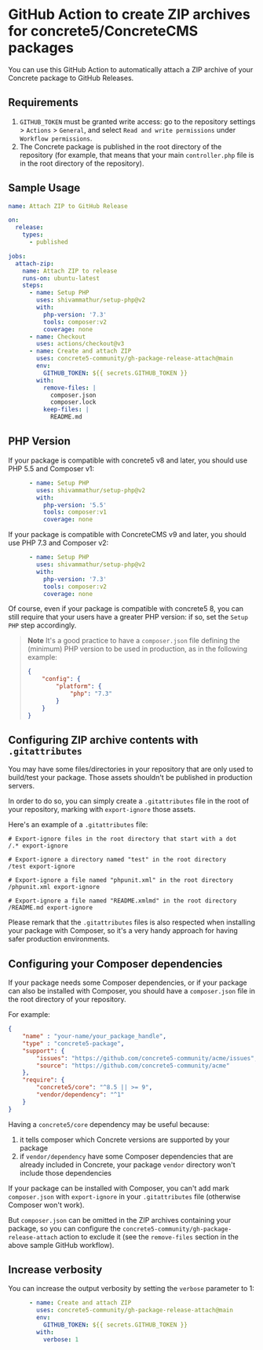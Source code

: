 # GitHub Action to create ZIP archives for concrete5/ConcreteCMS packages

You can use this GitHub Action to automatically attach a ZIP archive of your Concrete package to GitHub Releases.

## Requirements

1. `GITHUB_TOKEN` must be granted write access: go to the repository settings > `Actions` > `General`, and select `Read and write permissions` under `Workflow permissions`.
2. The Concrete package is published in the root directory of the repository (for example, that means that your main `controller.php` file is in the root directory of the repository).

## Sample Usage

```yaml
name: Attach ZIP to GitHub Release

on:
  release:
    types:
      - published

jobs:
  attach-zip:
    name: Attach ZIP to release
    runs-on: ubuntu-latest
    steps:
      - name: Setup PHP
        uses: shivammathur/setup-php@v2
        with:
          php-version: '7.3'
          tools: composer:v2
          coverage: none
      - name: Checkout
        uses: actions/checkout@v3
      - name: Create and attach ZIP
        uses: concrete5-community/gh-package-release-attach@main
        env:
          GITHUB_TOKEN: ${{ secrets.GITHUB_TOKEN }}
        with:
          remove-files: |
            composer.json
            composer.lock
          keep-files: |
            README.md
```

## PHP Version

If your package is compatible with concrete5 v8 and later, you should use PHP 5.5 and Composer v1:

```yaml
      - name: Setup PHP
        uses: shivammathur/setup-php@v2
        with:
          php-version: '5.5'
          tools: composer:v1
          coverage: none
```

If your package is compatible with ConcreteCMS v9 and later, you should use PHP 7.3 and Composer v2:

```yaml
      - name: Setup PHP
        uses: shivammathur/setup-php@v2
        with:
          php-version: '7.3'
          tools: composer:v2
          coverage: none
```

Of course, even if your package is compatible with concrete5 8, you can still require that your users have a greater PHP version: if so, set the `Setup PHP` step accordingly.

> **Note**
> It's a good practice to have a `composer.json` file defining the (minimum) PHP version to be used in production, as in the following example:
> ```json
> {
>     "config": {
>         "platform": {
>             "php": "7.3"
>         }
>     }
> }
> ```

## Configuring ZIP archive contents with `.gitattributes`

You may have some files/directories in your repository that are only used to build/test your package.
Those assets shouldn't be published in production servers.

In order to do so, you can simply create a `.gitattributes` file in the root of your repository, marking with `export-ignore` those assets.

Here's an example of a `.gitattributes` file:

```gitattributes
# Export-ignore files in the root directory that start with a dot
/.* export-ignore

# Export-ignore a directory named "test" in the root directory
/test export-ignore

# Export-ignore a file named "phpunit.xml" in the root directory
/phpunit.xml export-ignore

# Export-ignore a file named "README.xmlmd" in the root directory
/README.md export-ignore
```

Please remark that the `.gitattributes` files is also respected when installing your package with Composer, so it's a very handy approach for having safer production environments.

## Configuring your Composer dependencies

If your package needs some Composer dependencies, or if your package can also be installed with Composer, you should have a `composer.json` file in the root directory of your repository.

For example:

```json
{
    "name" : "your-name/your_package_handle",
    "type" : "concrete5-package",
    "support": {
        "issues": "https://github.com/concrete5-community/acme/issues",
        "source": "https://github.com/concrete5-community/acme"
    },
    "require": {
        "concrete5/core": "^8.5 || >= 9",
        "vendor/dependency": "^1"
    }
}
```

Having a `concrete5/core` dependency may be useful because:

1. it tells composer which Concrete versions are supported by your package
2. if `vendor/dependency` have some Composer dependencies that are already included in Concrete, your package `vendor` directory won't include those dependencies

If your package can be installed with Composer, you can't add mark `composer.json` with `export-ignore` in your `.gitattributes` file (otherwise Composer won't work).

But `composer.json` can be omitted in the ZIP archives containing your package, so you can configure the `concrete5-community/gh-package-release-attach` action to exclude it (see the `remove-files` section in the above sample GitHub workflow).

## Increase verbosity

You can increase the output verbosity by setting the `verbose` parameter to 1:

```yaml
      - name: Create and attach ZIP
        uses: concrete5-community/gh-package-release-attach@main
        env:
          GITHUB_TOKEN: ${{ secrets.GITHUB_TOKEN }}
        with:
          verbose: 1
```
